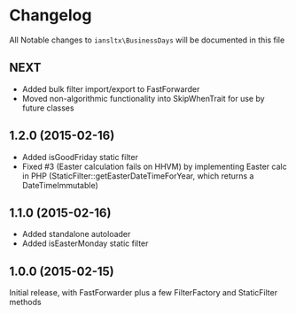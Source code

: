# Changelog

All Notable changes to `iansltx\BusinessDays` will be documented in this file

## NEXT

- Added bulk filter import/export to FastForwarder
- Moved non-algorithmic functionality into SkipWhenTrait for use by future classes

## 1.2.0 (2015-02-16)

- Added isGoodFriday static filter
- Fixed #3 (Easter calculation fails on HHVM) by implementing Easter calc in PHP
  (StaticFilter::getEasterDateTimeForYear, which returns a DateTimeImmutable)

## 1.1.0 (2015-02-16)

- Added standalone autoloader
- Added isEasterMonday static filter

## 1.0.0 (2015-02-15)

Initial release, with FastForwarder plus a few FilterFactory and StaticFilter methods
